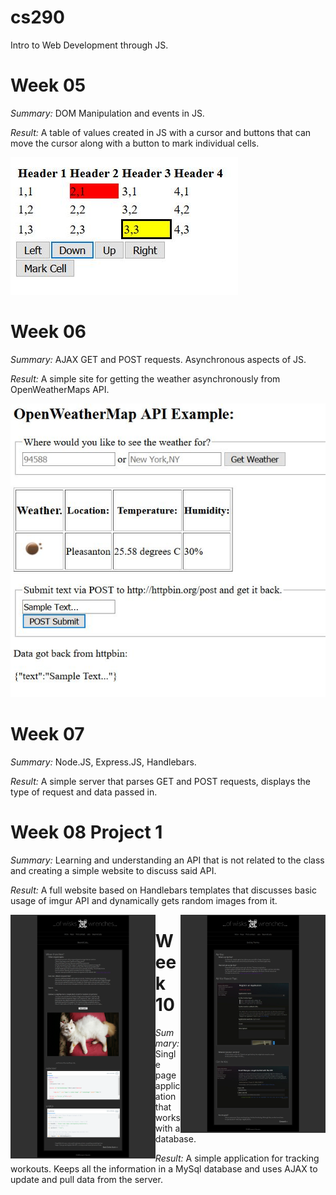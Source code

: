 # cs290
Intro to Web Development through JS.

# Week 05

*Summary:* DOM Manipulation and events in JS.

*Result:* A table of values created in JS with a cursor and buttons that can move the cursor along with a button to mark individual cells.

![Screenshot 1](https://github.com/knsy/cs290/blob/master/week%2005/03%20Homework%20Assignment%20DOM%20and%20Events/screenshots/screenshot01.jpg "Screenshot 1")


# Week 06


*Summary:* AJAX GET and POST requests. Asynchronous aspects of JS.

*Result:* A simple site for getting the weather asynchronously from OpenWeatherMaps API.

![Screenshot 1](https://github.com/knsy/cs290/blob/master/week%2006/02%20AJAX%20Interactions%20Assignment/screenshots/screenshot01.jpg "Screenshot 1")


# Week 07


*Summary:* Node.JS, Express.JS, Handlebars.

*Result:* A simple server that parses GET and POST requests, displays the type of request and data passed in.


# Week 08 Project 1

*Summary:* Learning and understanding an API that is not related to the class and creating a simple website to discuss said API.

*Result:* A full website based on Handlebars templates that discusses basic usage of imgur API and dynamically gets random images from it.

<img src="https://github.com/knsy/cs290/blob/master/week%2008/01%20HowToSite/screenshots/screenshot01.png" align="left" width="46%" >
<img src="https://github.com/knsy/cs290/blob/master/week%2008/01%20HowToSite/screenshots/screenshot02.png" align="right" width="46%" >

# Week 10


*Summary:* Single page application that works with a database.

*Result:* A simple application for tracking workouts. Keeps all the information in a MySql database and uses AJAX to update and pull data from the server.


